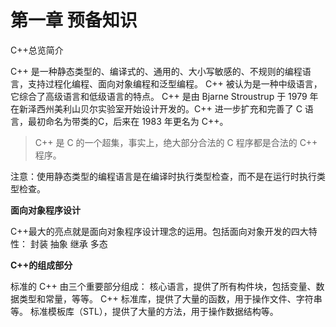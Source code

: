 # 第一章 预备知识

C++总览简介

C++ 是一种静态类型的、编译式的、通用的、大小写敏感的、不规则的编程语言，支持过程化编程、面向对象编程和泛型编程。
C++ 被认为是一种中级语言，它综合了高级语言和低级语言的特点。
C++ 是由 Bjarne Stroustrup 于 1979 年在新泽西州美利山贝尔实验室开始设计开发的。C++ 进一步扩充和完善了 C 语言，最初命名为带类的C，后来在 1983 年更名为 C++。

>C++ 是 C 的一个超集，事实上，绝大部分合法的 C 程序都是合法的 C++ 程序。

注意：使用静态类型的编程语言是在编译时执行类型检查，而不是在运行时执行类型检查。

**面向对象程序设计**

C++最大的亮点就是面向对象程序设计理念的运用。包括面向对象开发的四大特性：
    封装
    抽象
    继承
    多态

**C++的组成部分**

标准的 C++ 由三个重要部分组成：
    核心语言，提供了所有构件块，包括变量、数据类型和常量，等等。
    C++ 标准库，提供了大量的函数，用于操作文件、字符串等。
    标准模板库（STL），提供了大量的方法，用于操作数据结构等。